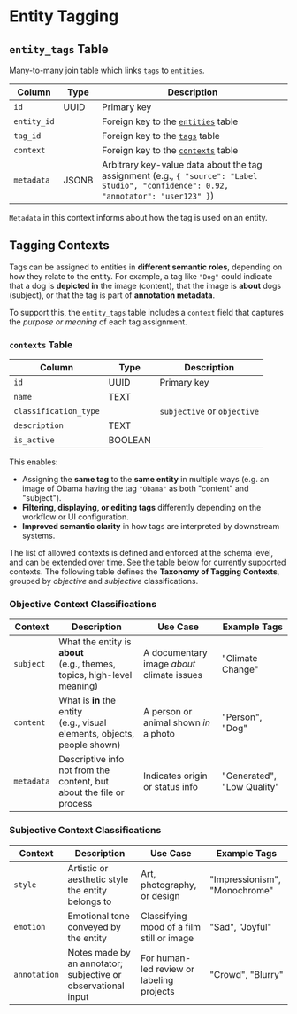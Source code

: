 # Entity Tagging

## `entity_tags` Table

Many-to-many join table which links [`tags`](./tags.md) to [`entities`](./entities.md).

| Column      | Type  | Description                                                                                                                          |
| ----------- | ----- | ------------------------------------------------------------------------------------------------------------------------------------ |
| `id`        | UUID  | Primary key                                                                                                                          |
| `entity_id` |       | Foreign key to the [`entities`](./entities.md) table                                                                                 |
| `tag_id`    |       | Foreign key to the [`tags`](./tags.md) table                                                                                         |
| `context`   |       | Foreign key to the [`contexts`](ui_configurations.md#contexts) table                                                                       |
| `metadata`  | JSONB | Arbitrary key-value data about the tag assignment (e.g., `{ "source": "Label Studio", "confidence": 0.92, "annotator": "user123" }`) |

`Metadata` in this context informs about how the tag is used on an entity.

## Tagging Contexts

Tags can be assigned to entities in **different semantic roles**, depending on how they relate to the entity. For example, a tag like `"Dog"` could indicate that a dog is **depicted in** the image (content), that the image is **about** dogs (subject), or that the tag is part of **annotation metadata**.

To support this, the `entity_tags` table includes a `context` field that captures the *purpose or meaning* of each tag assignment.

### `contexts` Table

| Column                | Type    | Description                 |
| --------------------- | ------- | --------------------------- |
| `id`                  | UUID    | Primary key                 |
| `name`                | TEXT    |                             |
| `classification_type` |         | `subjective` or `objective` |
| `description`         | TEXT    |                             |
| `is_active`           | BOOLEAN |                             |

This enables:

- Assigning the **same tag** to the **same entity** in multiple ways (e.g. an image of Obama having the tag `"Obama"` as both "content" and "subject").
- **Filtering, displaying, or editing tags** differently depending on the workflow or UI configuration.
- **Improved semantic clarity** in how tags are interpreted by downstream systems.

The list of allowed contexts is defined and enforced at the schema level, and can be extended over time. See the table below for currently supported contexts. The following table defines the **Taxonomy of Tagging Contexts**, grouped by *objective* and *subjective* classifications.

### Objective Context Classifications

| Context    | Description                                                                 | Use Case                                   | Example Tags               |
| ---------- | --------------------------------------------------------------------------- | ------------------------------------------ | -------------------------- |
| `subject`  | What the entity is **about**<br>(e.g., themes, topics, high-level meaning)  | A documentary image *about* climate issues | "Climate Change"           |
| `content`  | What is **in** the entity<br>(e.g., visual elements, objects, people shown) | A person or animal shown *in* a photo      | "Person", "Dog"            |
| `metadata` | Descriptive info not from the content, but about the file or process        | Indicates origin or status info            | "Generated", "Low Quality" |

### Subjective Context Classifications

| Context      | Description                                                   | Use Case                                  | Example Tags                  |
| ------------ | ------------------------------------------------------------- | ----------------------------------------- | ----------------------------- |
| `style`      | Artistic or aesthetic style the entity belongs to             | Art, photography, or design               | "Impressionism", "Monochrome" |
| `emotion`    | Emotional tone conveyed by the entity                         | Classifying mood of a film still or image | "Sad", "Joyful"               |
| `annotation` | Notes made by an annotator; subjective or observational input | For human-led review or labeling projects | "Crowd", "Blurry"             |
